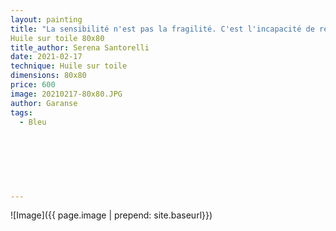 ```yaml
---
layout: painting
title: "La sensibilité n'est pas la fragilité. C'est l'incapacité de rester superficielle. C'est aller toujours au fond, dans les choses, dans les personnes, dans les émotions."  
Huile sur toile 80x80                    
title_author: Serena Santorelli                                              
date: 2021-02-17 
technique: Huile sur toile 
dimensions: 80x80
price: 600
image: 20210217-80x80.JPG
author: Garanse
tags:
  - Bleu
  
  
  
  
  
  
  
---
```

![Image]({{ page.image | prepend: site.baseurl}})

